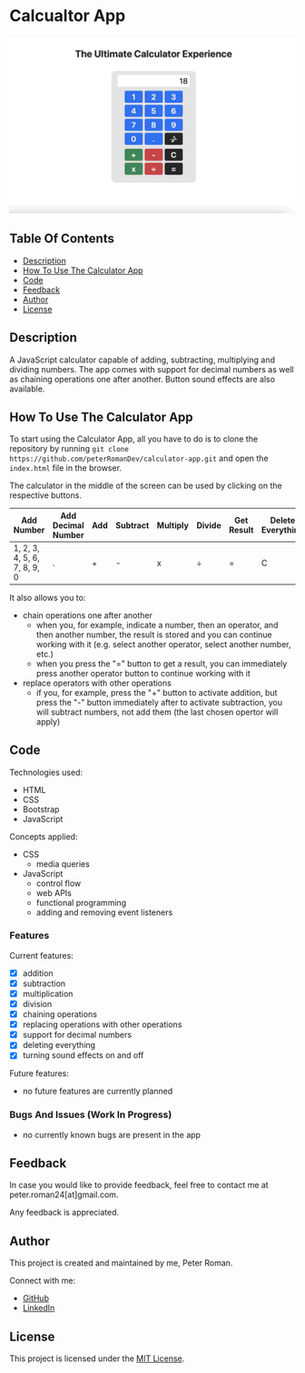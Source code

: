 # Calcualtor App

![Calculator App preview](images/readme/calculator-laptop.jpg)

## Table Of Contents

* [Description](#description)
* [How To Use The Calculator App](#how-to-use-the-calculator-app)
* [Code](#code)
* [Feedback](#feedback)
* [Author](#author)
* [License](#license)

## Description

A JavaScript calculator capable of adding, subtracting, multiplying and dividing numbers. The app comes with support for decimal numbers as well as chaining operations one after another. Button sound effects are also available.

## How To Use The Calculator App

To start using the Calculator App, all you have to do is to clone the repository by running `git clone https://github.com/peterRomanDev/calculator-app.git` and open the `index.html` file in the browser.

The calculator in the middle of the screen can be used by clicking on the respective buttons.

| Add Number | Add Decimal Number | Add | Subtract | Multiply | Divide | Get Result |Delete Everything | Toggle Sound Effects |
| --- | --- | --- | --- | --- | --- | --- | --- | --- |
| 1, 2, 3, 4, 5, 6, 7, 8, 9, 0 | . | + | - | x | ÷ | = | C | ♪ |

It also allows you to:

* chain operations one after another
    * when you, for example, indicate a number, then an operator, and then another number, the result is stored and you can continue working with it (e.g. select another operator, select another number, etc.)
    * when you press the "=" button to get a result, you can immediately press another operator button to continue working with it
* replace operators with other operations
    * if you, for example, press the "+" button to activate addition, but press the "-" button immediately after to activate subtraction, you will subtract numbers, not add them (the last chosen opertor will apply)

## Code

Technologies used:

* HTML
* CSS
* Bootstrap
* JavaScript

Concepts applied:

* CSS
    * media queries
* JavaScript
    * control flow
    * web APIs
    * functional programming
    * adding and removing event listeners

### Features

Current features:

- [x] addition
- [x] subtraction
- [x] multiplication
- [x] division
- [x] chaining operations
- [x] replacing operations with other operations
- [x] support for decimal numbers
- [x] deleting everything
- [x] turning sound effects on and off

Future features:

* no future features are currently planned

### Bugs And Issues (Work In Progress)

* no currently known bugs are present in the app

## Feedback

In case you would like to provide feedback, feel free to contact me at peter.roman24[at]gmail.com.

Any feedback is appreciated.

## Author

This project is created and maintained by me, Peter Roman.

Connect with me:
* [GitHub](https://github.com/peterRomanDev)
* [LinkedIn](https://www.linkedin.com/in/proman2/)

## License

This project is licensed under the [MIT License](LICENSE).